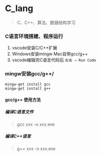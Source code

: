 # C_lang
> C、C++、算法、数据结构学习

### C语言环境搭建、程序运行
1. vscode安装C/C++扩展
2. Windows安装mingw  Mac自带gcc/g++
3. vscode编辑完C语言代码后 ```右击 → Run Code```

### mingw安装gcc/g++/
```
mingw-get install gcc
mingw-get install g++
```

#### gcc/g++ 使用方法

##### 编译C语言文件
> gcc xxx -o xxx.exe

##### 编译C++语言
> g++ xxx -o xxx.exe


